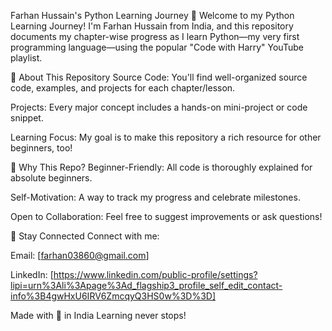 
Farhan Hussain's Python Learning Journey 🚀
Welcome to my Python Learning Journey!
I'm Farhan Hussain from India, and this repository documents my chapter-wise progress as I learn Python—my very first programming language—using the popular "Code with Harry" YouTube playlist.

📖 About This Repository
Source Code: You'll find well-organized source code, examples, and projects for each chapter/lesson.

Projects: Every major concept includes a hands-on mini-project or code snippet.

Learning Focus: My goal is to make this repository a rich resource for other beginners, too!

🎯 Why This Repo?
Beginner-Friendly: All code is thoroughly explained for absolute beginners.

Self-Motivation: A way to track my progress and celebrate milestones.

Open to Collaboration: Feel free to suggest improvements or ask questions!

🌟 Stay Connected
Connect with me:

Email: [farhan03860@gmail.com]

LinkedIn: [https://www.linkedin.com/public-profile/settings?lipi=urn%3Ali%3Apage%3Ad_flagship3_profile_self_edit_contact-info%3B4gwHxU6IRV6ZmcqyQ3HS0w%3D%3D]

Made with 💙 in India
Learning never stops!
